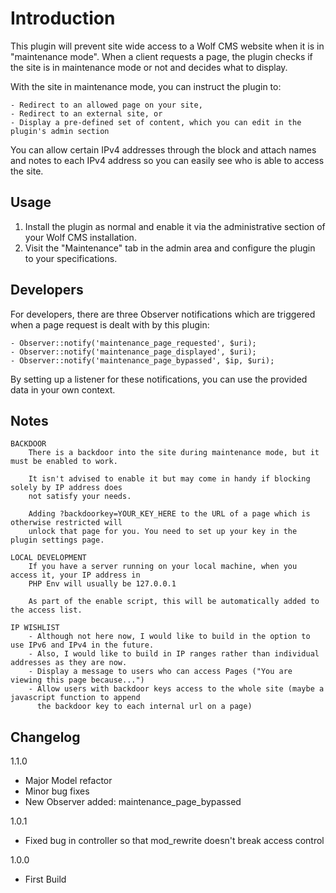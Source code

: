 Introduction
============

This plugin will prevent site wide access to a Wolf CMS website when it is in "maintenance mode". When a client
requests a page, the plugin checks if the site is in maintenance mode or not and decides what to display.

With the site in maintenance mode, you can instruct the plugin to:

	- Redirect to an allowed page on your site,
	- Redirect to an external site, or
	- Display a pre-defined set of content, which you can edit in the plugin's admin section

You can allow certain IPv4 addresses through the block and attach names and notes to each IPv4 address so you can
easily see who is able to access the site.


Usage
-----

1. Install the plugin as normal and enable it via the administrative section of your Wolf CMS installation.
2. Visit the "Maintenance" tab in the admin area and configure the plugin to your specifications.


Developers
----------

For developers, there are three Observer notifications which are triggered when a page request is dealt with by this plugin:

	- Observer::notify('maintenance_page_requested', $uri);
	- Observer::notify('maintenance_page_displayed', $uri);
	- Observer::notify('maintenance_page_bypassed', $ip, $uri);

By setting up a listener for these notifications, you can use the provided data in your own context.



Notes
-----

	BACKDOOR
		There is a backdoor into the site during maintenance mode, but it must be enabled to work.
		
		It isn't advised to enable it but may come in handy if blocking solely by IP address does
		not satisfy your needs.
		
		Adding ?backdoorkey=YOUR_KEY_HERE to the URL of a page which is otherwise restricted will
		unlock that page for you. You need to set up your key in the plugin settings page.

	LOCAL DEVELOPMENT
		If you have a server running on your local machine, when you access it, your IP address in
		PHP Env will usually be 127.0.0.1
		
		As part of the enable script, this will be automatically added to the access list.

	IP WISHLIST
		- Although not here now, I would like to build in the option to use IPv6 and IPv4 in the future.
		- Also, I would like to build in IP ranges rather than individual addresses as they are now.
		- Display a message to users who can access Pages ("You are viewing this page because...")
		- Allow users with backdoor keys access to the whole site (maybe a javascript function to append
		  the backdoor key to each internal url on a page)


Changelog
---------

1.1.0

+ Major Model refactor
+ Minor bug fixes
+ New Observer added: maintenance_page_bypassed

1.0.1

+ Fixed bug in controller so that mod_rewrite doesn't break access control

1.0.0

+ First Build
